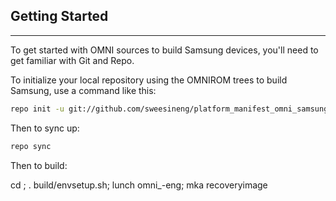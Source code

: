 ## Getting Started ##
---------------

To get started with OMNI sources to build Samsung devices, you'll need to get familiar with Git and Repo.

To initialize your local repository using the OMNIROM trees to build Samsung, use a command like this:
```bash
repo init -u git://github.com/sweesineng/platform_manifest_omni_samsung.git -b android-4.4
```
Then to sync up:
```bash
repo sync
```
Then to build:

 cd <source-dir>; . build/envsetup.sh; lunch omni_<device>-eng; mka recoveryimage
